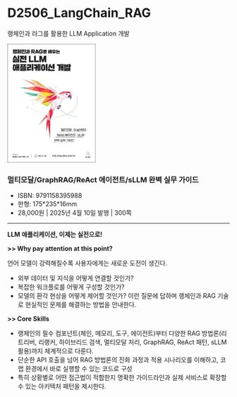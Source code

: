 # D2506_LangChain_RAG
랭체인과 라그를 활용한 LLM Application 개발

<img src="./images/cover.jpg" width="200">

### 멀티모달/GraphRAG/ReAct 에이전트/sLLM 완벽 실무 가이드
- ISBN: 9791158395988
- 판형: 175\*235\*16mm
- 28,000원 | 2025년 4월 10일 발행 | 300쪽
---

**LLM 애플리케이션, 이제는 실전으로!**

**>> Why pay attention at this point?**

언어 모델이 강력해질수록 사용자에게는 새로운 도전이 생긴다. 
- 외부 데이터 및 지식을 어떻게 연결할 것인가? 
- 복잡한 워크플로를 어떻게 구성할 것인가? 
- 모델의 환각 현상을 어떻게 제어할 것인가? 
이런 질문에 답하며 랭체인과 RAG 기술로 현실적인 문제를 해결하는 방법을 안내한다.

**>> Core Skills**

- 랭체인의 필수 컴포넌트(체인, 메모리, 도구, 에이전트)부터 다양한 RAG 방법론(리트리버, 리랭커, 하이브리드 검색, 멀티모달 처리, GraphRAG, ReAct 패턴, sLLM 활용)까지 체계적으로 다룬다. 
- 단순한 API 호출을 넘어 RAG 방법론의 진화 과정과 적용 시나리오를 이해하고, 코랩 환경에서 바로 실행할 수 있는 코드로 구성
- 특히 상황별로 어떤 접근법이 적합한지 명확한 가이드라인과 실제 서비스로 확장할 수 있는 아키텍처 패턴을 제시한다.
